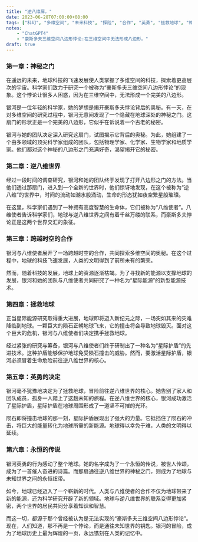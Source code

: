 ```yaml
---
title: "逆八维扉。"
date: 2023-06-28T07:00:00+08:00
tags: ["科幻", "多维空间", "未来科技", "探险", "合作", "英勇", "拯救地球", "神秘之门", "八维使者"]
notes:
    - "ChatGPT4"
    - "豪斯多夫三维空间八边形悖论:在三维空间中无法形成八边形。"
draft: true
---
```


### 第一章：神秘之门

在遥远的未来，地球科技的飞速发展使人类掌握了多维空间的科技，探索着更高层次的宇宙。科学家们致力于研究一个被称为“豪斯多夫三维空间八边形悖论”的现象。这个悖论让很多人困惑，因为在三维空间中，无法形成一个完美的八边形。

银河是一位年轻的科学家，她的梦想是揭开豪斯多夫悖论背后的奥秘。有一天，在对多维空间的研究过程中，银河无意间发现了一个隐藏在地球深处的神秘之门。这扇门的形状正是一个完美的八边形，它似乎在诉说着一个古老的秘密。

银河与她的团队决定深入研究这扇门，试图揭示它背后的奥秘。为此，她组建了一个由多领域的顶尖科学家组成的团队，包括物理学家、化学家、生物学家和地质学家。他们都对这个神秘的八边形之门充满好奇，渴望揭开它的秘密。

### 第二章：逆八维世界

经过一段时间的调查研究，银河和她的团队终于发现了打开八边形之门的方法。当他们透过那扇门，进入到一个全新的世界时，他们惊讶地发现，在这个被称为“逆八维”的世界中，时间的流动如潮水般涌动，生命的形态犹如夜空繁星般璀璨。

在这里，科学家们遇到了一种拥有高度智慧的生命体，它们被称为“八维使者”。八维使者告诉科学家们，地球与逆八维世界之间有着千丝万缕的联系，而豪斯多夫悖论正是这两个世界交汇的象征。

### 第三章：跨越时空的合作

银河与八维使者展开了一场跨越时空的合作，共同探索多维空间的奥秘。在这个过程中，地球的科技飞速发展，人类的文明得到了前所未有的繁荣。

然而，随着科技的发展，地球上的资源逐渐枯竭。为了寻找新的能源以支撑地球的发展，银河和她的团队与八维使者共同研究了一种名为“星际能源”的新型能源技术。

### 第四章：拯救地球

正当星际能源研究取得重大进展，地球即将迈入新纪元之际，一场突如其来的灾难降临到地球。一颗巨大的陨石正朝地球飞来，它的撞击将会导致地球毁灭。面对这个巨大的危机，银河与八维使者们决定携手拯救地球。

经过紧张的研究与筹备，银河与八维使者们终于研制出了一种名为“星际护盾”的先进技术。这种护盾能够保护地球免受陨石撞击的威胁。然而，要激活星际护盾，银河必须冒着生命危险前往逆八维世界的核心。

### 第五章：英勇的决定

银河毫不犹豫地决定为了拯救地球，冒险前往逆八维世界的核心。她告别了家人和团队成员，孤身一人踏上了这趟未知的旅程。在逆八维世界的核心，银河成功激活了星际护盾，星际护盾在地球周围形成了一道坚不可摧的光环。

陨石即将撞击地球的那一刻，星际护盾展现出了强大的力量。它抵挡住了陨石的冲击，将巨大的能量转化为地球所需的新能源。地球得以幸免于难，人类的文明得以延续。

### 第六章：永恒的传说

银河英勇的行为感动了整个地球。她的名字成为了一个永恒的传说，被世人传颂，成为了一首催人奋进的诗篇。而那扇通往逆八维世界的神秘之门，则成为了地球与未知世界之间的永恒纽带。

如今，地球已经迈入了一个崭新的时代。人类与八维使者的合作不仅为地球带来了新的能源，还为科学研究开辟了新的领域。地球与逆八维世界的联系变得更加紧密，两个世界的居民共同分享着知识和智慧。

而这一切，都源于那个曾经被认为是无法实现的“豪斯多夫三维空间八边形悖论”。现在，人们知道，那不再是一个悖论，而是通往未知世界的钥匙。银河的冒险，成为了地球历史上最为辉煌的一页，永远镌刻在人类的记忆中。
